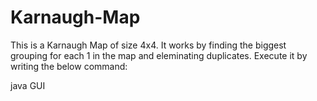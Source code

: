 # Karnaugh-Map

This is a Karnaugh Map of size 4x4. It works by finding the biggest grouping for each 1 in the map and eleminating duplicates.
Execute it by writing the below command:

java GUI
